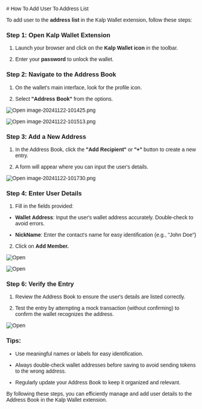 <style>  body { font-family: "Source Sans 3", sans-serif!important; }</style>
<link href="https://fonts.googleapis.com/css2?family=Source+Sans+3:ital,wght@0,200..900;1,200..900&display=swap" rel="stylesheet">    
<link rel="stylesheet" href="https://fonts.googleapis.com/icon?family=Material+Icons">
# How To Add User To Address List

To add user to the **address list** in the Kalp Wallet extension, follow these steps:

### **Step 1: Open Kalp Wallet Extension**

1.  Launch your browser and click on the **Kalp Wallet icon** in the toolbar.
    
2.  Enter your **password** to unlock the wallet.
    

### **Step 2: Navigate to the Address Book**

1.  On the wallet's main interface, look for the profile icon.
    
2.  Select **"Address Book"** from the options.
    

![Open image-20241122-101425.png](https://doc-images-kalp-studio.s3.ap-south-1.amazonaws.com/Extension+Images/How+to+add+user+to+addresslist/I1.png)


![Open image-20241122-101513.png](https://doc-images-kalp-studio.s3.ap-south-1.amazonaws.com/Extension+Images/How+to+add+user+to+addresslist/I2.png)

### **Step 3: Add a New Address**

1.  In the Address Book, click the **"Add Recipient"** or **"+"** button to create a new entry.
    
2.  A form will appear where you can input the user's details.
    

![Open image-20241122-101730.png](https://doc-images-kalp-studio.s3.ap-south-1.amazonaws.com/Extension+Images/How+to+add+user+to+addresslist/I3.png)

### **Step 4: Enter User Details**

1.  Fill in the fields provided:
    

-   **Wallet Address**: Input the user's wallet address accurately. Double-check to avoid errors.
    
-   **NickName**: Enter the contact's name for easy identification (e.g., "John Doe")
    

2.  Click on **Add Member.**
    

![Open](https://doc-images-kalp-studio.s3.ap-south-1.amazonaws.com/Extension+Images/How+to+add+user+to+addresslist/I4.png)

![Open](https://doc-images-kalp-studio.s3.ap-south-1.amazonaws.com/Extension+Images/How+to+add+user+to+addresslist/I5.png)

### **Step 6: Verify the Entry**

1.  Review the Address Book to ensure the user's details are listed correctly.
    
2.  Test the entry by attempting a mock transaction (without confirming) to confirm the wallet recognizes the address.
    

![Open](https://doc-images-kalp-studio.s3.ap-south-1.amazonaws.com/Extension+Images/How+to+add+user+to+addresslist/I6.png)

### **Tips:**

-   Use meaningful names or labels for easy identification.
    
-   Always double-check wallet addresses before saving to avoid sending tokens to the wrong address.
    
-   Regularly update your Address Book to keep it organized and relevant.
    

By following these steps, you can efficiently manage and add user details to the Address Book in the Kalp Wallet extension.